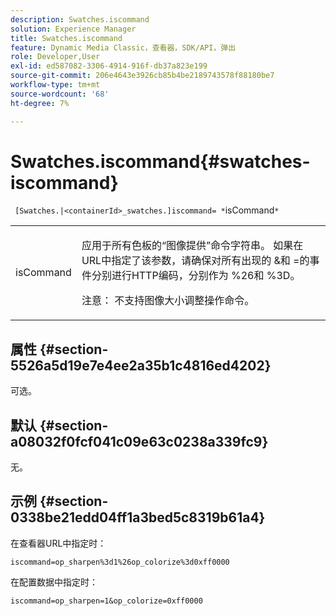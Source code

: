 ```yaml
---
description: Swatches.iscommand
solution: Experience Manager
title: Swatches.iscommand
feature: Dynamic Media Classic，查看器，SDK/API，弹出
role: Developer,User
exl-id: ed587082-3306-4914-916f-db37a823e199
source-git-commit: 206e4643e3926cb85b4be2189743578f88180be7
workflow-type: tm+mt
source-wordcount: '68'
ht-degree: 7%

---
```


# Swatches.iscommand{#swatches-iscommand}

` [Swatches.|<containerId>_swatches.]iscommand= *`isCommand`*`

<table id="table_43A84C1044574A6FAB8CE67D71AAD5EC"> 
 <tbody> 
  <tr> 
   <td colname="col1"> <p> <span class="codeph"> <span class="varname"> isCommand</span> </span> </p> </td> 
   <td colname="col2"> <p> 应用于所有色板的“图像提供”命令字符串。 如果在URL中指定了该参数，请确保对所有出现的<span class="codeph"> &amp;</span>和<span class="codeph"> =</span>的事件分别进行HTTP编码，分别作为<span class="codeph"> %26</span>和<span class="codeph"> %3D</span>。 </p> <p> <p>注意： 不支持图像大小调整操作命令。 </p> </p> </td> 
  </tr> 
 </tbody> 
</table>

## 属性 {#section-5526a5d19e7e4ee2a35b1c4816ed4202}

可选。

## 默认 {#section-a08032f0fcf041c09e63c0238a339fc9}

无。

## 示例 {#section-0338be21edd04ff1a3bed5c8319b61a4}

在查看器URL中指定时：

`iscommand=op_sharpen%3d1%26op_colorize%3d0xff0000`

在配置数据中指定时：

`iscommand=op_sharpen=1&op_colorize=0xff0000`
